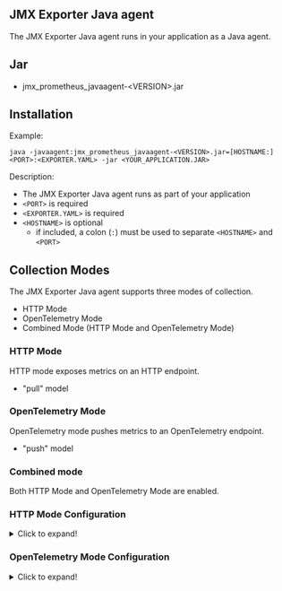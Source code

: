 JMX Exporter Java agent
---

The JMX Exporter Java agent runs in your application as a Java agent.

## Jar

- jmx_prometheus_javaagent-\<VERSION>.jar

## Installation

Example:

```shell
java -javaagent:jmx_prometheus_javaagent-<VERSION>.jar=[HOSTNAME:]<PORT>:<EXPORTER.YAML> -jar <YOUR_APPLICATION.JAR>
```

Description:

- The JMX Exporter Java agent runs as part of your application
- `<PORT>` is required
- `<EXPORTER.YAML>` is required
- `<HOSTNAME>` is optional
  - if included, a colon (`:`) must be used to separate `<HOSTNAME>` and `<PORT>`

## Collection Modes

The JMX Exporter Java agent supports three modes of collection.

- HTTP Mode
- OpenTelemetry Mode
- Combined Mode (HTTP Mode and OpenTelemetry Mode)

### HTTP Mode

HTTP mode exposes metrics on an HTTP endpoint.

- "pull" model

### OpenTelemetry Mode

OpenTelemetry mode pushes metrics to an OpenTelemetry endpoint.

- "push" model

### Combined mode

Both HTTP Mode and OpenTelemetry Mode are enabled.

### HTTP Mode Configuration

<details>
<summary>Click to expand!</summary>

HTTP Mode Configuration TBD

</details>

### OpenTelemetry Mode Configuration

<details>
<summary>Click to expand!</summary>

OpenTelemetry Mode Configuration TBD

</details>

